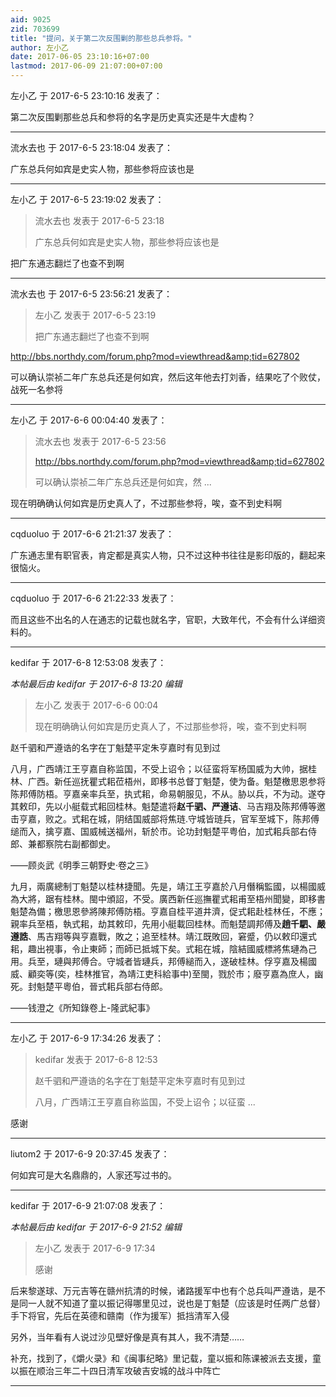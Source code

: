 ```yaml
---
aid: 9025
zid: 703699
title: "提问，关于第二次反围剿的那些总兵参将。"
author: 左小乙
date: 2017-06-05 23:10:16+07:00
lastmod: 2017-06-09 21:07:00+07:00
---
```


左小乙 于 2017-6-5 23:10:16 发表了：

第二次反围剿那些总兵和参将的名字是历史真实还是牛大虚构？

---

流水去也 于 2017-6-5 23:18:04 发表了：

广东总兵何如宾是史实人物，那些参将应该也是

---

左小乙 于 2017-6-5 23:19:02 发表了：

> 流水去也 发表于 2017-6-5 23:18
>
> 广东总兵何如宾是史实人物，那些参将应该也是

把广东通志翻烂了也查不到啊

---

流水去也 于 2017-6-5 23:56:21 发表了：

> 左小乙 发表于 2017-6-5 23:19
>
> 把广东通志翻烂了也查不到啊

http://bbs.northdy.com/forum.php?mod=viewthread&amp;tid=627802

可以确认崇祯二年广东总兵还是何如宾，然后这年他去打刘香，结果吃了个败仗，战死一名参将

---

左小乙 于 2017-6-6 00:04:40 发表了：

> 流水去也 发表于 2017-6-5 23:56
>
> http://bbs.northdy.com/forum.php?mod=viewthread&amp;tid=627802
>
> 可以确认崇祯二年广东总兵还是何如宾，然 ...

现在明确确认何如宾是历史真人了，不过那些参将，唉，查不到史料啊

---

cqduoluo 于 2017-6-6 21:21:37 发表了：

广东通志里有职官表，肯定都是真实人物，只不过这种书往往是影印版的，翻起来很恼火。

---

cqduoluo 于 2017-6-6 21:22:33 发表了：

而且这些不出名的人在通志的记载也就名字，官职，大致年代，不会有什么详细资料的。

---

kedifar 于 2017-6-8 12:53:08 发表了：

_本帖最后由 kedifar 于 2017-6-8 13:20 编辑_

> 左小乙 发表于 2017-6-6 00:04
>
> 现在明确确认何如宾是历史真人了，不过那些参将，唉，查不到史料啊

赵千驷和严遵诰的名字在丁魁楚平定朱亨嘉时有见到过

八月，广西靖江王亨嘉自称监国，不受上诏令；以征蛮将军杨国威为大帅，据桂林、广西。新任巡抚瞿式耜莅梧州，即移书总督丁魁楚，使为备。魁楚檄思恩参将陈邦傅防梧。亨嘉亲率兵至，执式耜，命易朝服见，不从。胁以兵，不为动。遂夺其敕印，先以小艇载式耜回桂林。魁楚遣将**赵千驷、严遵诘**、马吉翔及陈邦傅等邀击亨嘉，败之。式耜在城，阴结国威部将焦琏.守城皆琏兵，官军至城下，陈邦傅缒而入，擒亨嘉、国威械送福州，斩於市。论功封魁楚平粤伯，加式耜兵部右侍郎、兼都察院右副都御史。

——顾炎武《明季三朝野史·卷之三》

九月，兩廣總制丁魁楚以桂林捷聞。先是，靖江王亨嘉於八月僭稱監國，以楊國威為大將，踞有桂林。閩中頒詔，不受。廣西新任巡撫瞿式耜甫至梧州聞變，即移書魁楚為備；檄思恩參將陳邦傅防梧。亨嘉自桂平道井濟，促式耜赴桂林任，不應；親率兵至梧，執式耜，劫其敕印，先用小艇載回桂林。而魁楚調邦傅及**趙千駟、嚴遵誥**、馬吉翔等與亨嘉戰，敗之；追至桂林。靖江既敗回，窘蹙，仍以敕印還式耜，趣出視事，令止東師；而師已抵城下矣。式耜在城，陰結國威標將焦璉為己用。兵至，璉與邦傅合。守城者皆璉兵，邦傅縋而入，遂破桂林。俘亨嘉及楊國威、顧奕等(奕，桂林推官，為靖江吏科給事中)至閩，戮於市；廢亨嘉為庶人，幽死。封魁楚平粵伯，晉式耜兵部右侍郎。

——钱澄之《所知錄卷上-隆武紀事》

---

左小乙 于 2017-6-9 17:34:26 发表了：

> kedifar 发表于 2017-6-8 12:53
>
> 赵千驷和严遵诰的名字在丁魁楚平定朱亨嘉时有见到过
>
> 八月，广西靖江王亨嘉自称监国，不受上诏令；以征蛮 ...

感谢

---

liutom2 于 2017-6-9 20:37:45 发表了：

何如宾可是大名鼎鼎的，人家还写过书的。

---

kedifar 于 2017-6-9 21:07:08 发表了：

_本帖最后由 kedifar 于 2017-6-9 21:52 编辑_

> 左小乙 发表于 2017-6-9 17:34
>
> 感谢

后来黎遂球、万元吉等在赣州抗清的时候，诸路援军中也有个总兵叫严遵诰，是不是同一人就不知道了童以振记得哪里见过，说也是丁魁楚（应该是时任两广总督）手下将官，先后在英德和赣南（作为援军）抵挡清军入侵

另外，当年看有人说过沙见壁好像是真有其人，我不清楚……

补充，找到了，《爝火录》和《闽事纪略》里记载，童以振和陈课被派去支援，童以振在顺治三年二十四日清军攻破吉安城的战斗中阵亡

---
